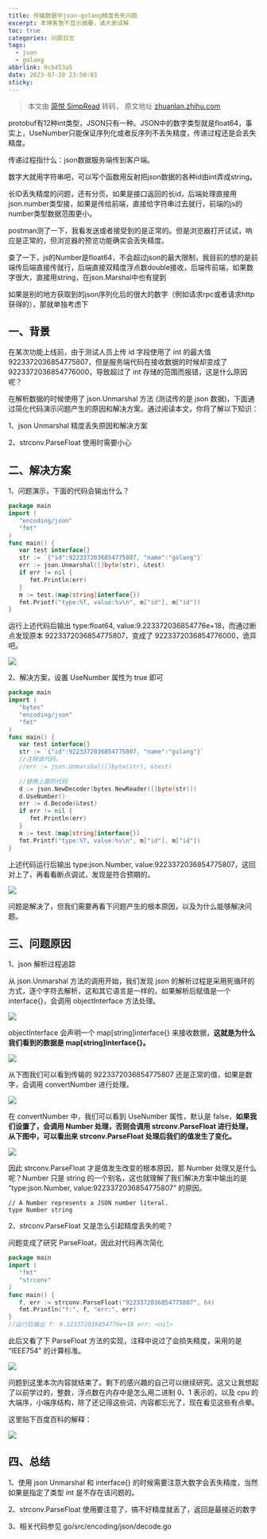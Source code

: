```yaml
---
title: 传输数据中json-golang精度丢失问题
excerpt: 本博客暂不显示摘要，请大家谅解
toc: true
categories: 问题日志
tags:
  - json
  - golang
abbrlink: 9cb453a5
date: 2023-07-20 23:50:03
sticky:
---
```


> 本文由 [简悦 SimpRead](http://ksria.com/simpread/) 转码， 原文地址 [zhuanlan.zhihu.com](https://zhuanlan.zhihu.com/p/347985826)


protobuf有12种int类型，JSON只有一种。JSON中的数字类型就是float64，事实上，UseNumber只能保证序列化或者反序列不丢失精度，传递过程还是会丢失精度。

传递过程指什么：json数据服务端传到客户端。

数字大就用字符串吧，可以写个函数用反射把json数据的各种id由int弄成string。

长ID丢失精度的问题，还有分页。如果是接口返回的长id，后端处理直接用json.number类型接，如果是传给前端，直接给字符串过去就行，前端的js的number类型数据范围更小。

postman测了一下，我看发送或者接受到的是正常的。但是浏览器打开试试，响应是正常的，但浏览器的预览功能确实会丢失精度。

查了一下，js的Number是float64，不会超过json的最大限制，我目前的想的是前端传后端直接传就行，后端直接双精度浮点数double接收，后端传前端，如果数字很大，直接用string，在json.Marshal中也有提到

如果是别的地方获取到的json序列化后的很大的数字（例如请求rpc或者请求http获得的），那就单独考虑下

一、背景
----

在某次功能上线前，由于测试人员上传 id 字段使用了 int 的最大值 9223372036854775807，但是服务端代码在接收数据的时候却变成了 9223372036854776000，导致超过了 int 存储的范围而报错，这是什么原因呢？

在解析数据的时候使用了 json.Unmarshal 方法 (测试传的是 json 数据)，下面通过简化代码演示问题产生的原因和解决方案。通过阅读本文，你将了解以下知识：

1、json Unmarshal 精度丢失原因和解决方案

2、strconv.ParseFloat 使用时需要小心

二、解决方案
------

1、问题演示，下面的代码会输出什么？

```go
package main
import (
   "encoding/json"
   "fmt"
)
func main() {
   var test interface{}
   str := `{"id":9223372036854775807, "name":"golang"}`
   err := json.Unmarshal([]byte(str), &test)
   if err != nil {
      fmt.Println(err)
   }
   m := test.(map[string]interface{})
   fmt.Printf("type:%T, value:%v\n", m["id"], m["id"])
}
```

运行上述代码后输出 type:float64, value:9.223372036854776e+18，而通过断点发现原本 9223372036854775807，变成了 9223372036854776000，诡异吧。

![](https://pic1.zhimg.com/v2-ce66732261095e9b598fa39fae1ff64c_r.jpg)

2、解决方案，设置 UseNumber 属性为 true 即可

```go
package main
import (
   "bytes"
   "encoding/json"
   "fmt"
)
func main() {
   var test interface{}
   str := `{"id":9223372036854775807, "name":"golang"}`
   //注释该代码，
   //err := json.Unmarshal([]byte(str), &test)
   
   //替换上面的代码
   d := json.NewDecoder(bytes.NewReader([]byte(str)))
   d.UseNumber()
   err := d.Decode(&test)
   if err != nil {
      fmt.Println(err)
   }
   m := test.(map[string]interface{})
   fmt.Printf("type:%T, value:%v\n", m["id"], m["id"])
}
```

上述代码运行后输出 type:json.Number, value:9223372036854775807，这回对上了，再看看断点调试，发现是符合预期的。

![](https://pic2.zhimg.com/v2-5933e3d5bff08a1f670b74a29d547c85_r.jpg)

问题是解决了，但我们需要再看下问题产生的根本原因，以及为什么能够解决问题。

三、问题原因
------

1、json 解析过程追踪

从 json.Unmarshal 方法的调用开始，我们发现 json 的解析过程是采用死循环的方式，逐个字符去解析，这和其它语言是一样的。如果解析后赋值是一个 interface{}，会调用 objectInterface 方法处理。

![](https://pic1.zhimg.com/v2-4f1fb47eb78ea7e408d210c2d1bea81c_r.jpg)

objectInterface 会声明一个 map[string]interface{} 来接收数据，**这就是为什么我们看到的数据是 map[string]interface{}。**

![](https://pic1.zhimg.com/v2-37a40fb77391034320ef36cac6083834_r.jpg)

从下图我们可以看到传输的 9223372036854775807 还是正常的值，如果是数字，会调用 convertNumber 进行处理。

![](https://pic4.zhimg.com/v2-fe365b5d9dc2d7f1348bce6c402744e7_r.jpg)

在 convertNumber 中，我们可以看到 UseNumber 属性，默认是 false，**如果我们设置了，会调用 Number 处理，否则会调用 strconv.ParseFloat 进行处理，从下图中，可以看出来 strconv.ParseFloat 处理后我们的值发生了变化。**

![](https://pic3.zhimg.com/v2-a7d79869e23a9d44677a291f3c2370aa_r.jpg)

因此 strconv.ParseFloat 才是值发生改变的根本原因，那 Number 处理又是什么呢？Number 只是 string 的一个别名，这也就理解了我们解决方案中输出的是 “type:json.Number, value:9223372036854775807” 的原因。

```
// A Number represents a JSON number literal.
type Number string
```

2、strconv.ParseFloat 又是怎么引起精度丢失的呢？

问题变成了研究 ParseFloat，因此对代码再次简化

```go
package main
import (
   "fmt"
   "strconv"
)
func main() {
   f, err := strconv.ParseFloat("9223372036854775807", 64)
   fmt.Println("f:", f, "err:", err)
}
//运行后输出 f: 9.223372036854776e+18 err: <nil>
```

此后又看了下 ParseFloat 方法的实现，注释中说过了会损失精度，采用的是 “IEEE754” 的计算标准。

![](https://pic1.zhimg.com/v2-47de6b091b5293081f763adebf36fee8_r.jpg)

问题到这里本次内容就结束了。剩下的感兴趣的自己可以继续研究。这又让我想起了以前学过的，整数，浮点数在内存中是怎么用二进制 0、1 表示的，以及 cpu 的大端序，小端序结构，除了还记得这些词，内容都忘光了，现在看见这些有点晕。

这里贴下百度百科的解释：

![](https://pic4.zhimg.com/v2-aba1e4e5ab7877a55c257b8069a5123b_r.jpg)

四、总结
----

1、使用 json Unmarshal 和 interface{} 的时候需要注意大数字会丢失精度，当然如果是指定了类型 int 是不存在该问题的。

2、strconv.ParseFloat 使用要注意了，搞不好精度就丢了，返回是最接近的数字

3、相关代码参见 go/src/encoding/json/decode.go